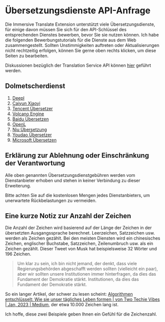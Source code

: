 # Übersetzungsdienste API-Anfrage

Die Immersive Translate Extension unterstützt viele Übersetzungsdienste, für einige davon müssen Sie sich für den API-Schlüssel des entsprechenden Dienstes bewerben, bevor Sie sie nutzen können. Ich habe die folgenden Bewerbungstutorials für die Dienste aus dem Web zusammengestellt. Sollten Unstimmigkeiten auftreten oder Aktualisierungen nicht rechtzeitig erfolgen, können Sie gerne oben rechts klicken, um diese Seiten zu bearbeiten.

Diskussionen bezüglich der Translation Service API können [hier](https://github.com/immersive-translate/immersive-translate/issues/137) geführt werden.

## Dolmetscherdienst

1. [Deepl](./services/deepL.md)
2. [Caiyun Xiaoyi](./services/caiyun.md)
3. [Tencent Übersetzer](./services/tencent.md)
4. [Volcano Engine](./services/volcano.md)
5. [Baidu Übersetzen](./services/baidu.md)
6. [OpenL](./services/openL.md)
7. [Niu Übersetzung](./services/niu.md)
8. [Youdao Übersetzer](./services/youdao.md)
9. [Microsoft Übersetzen](./services/azure.md)

## Erklärung zur Ablehnung oder Einschränkung der Verantwortung

Alle oben genannten Übersetzungsdienstgebühren werden vom Dienstanbieter erhoben und stehen in keiner Verbindung zu dieser Erweiterung.

Bitte achten Sie auf die kostenlosen Mengen jedes Dienstanbieters, um unerwartete Rückbelastungen zu vermeiden.

## Eine kurze Notiz zur Anzahl der Zeichen

Die Anzahl der Zeichen wird basierend auf der Länge der Zeichen in der übersetzten Ausgangssprache berechnet. Leerzeichen, Satzzeichen usw. werden als Zeichen gezählt. Bei den meisten Diensten wird ein chinesisches Zeichen, englischer Buchstabe, Satzzeichen, Zeilenumbruch usw. als ein Zeichen gezählt. Dieser Tweet von Musk hat beispielsweise 32 Wörter und 196 Zeichen.

> Um klar zu sein, ich bin nicht jemand, der denkt, dass viele Regierungsbehörden abgeschafft werden sollten (vielleicht ein paar), aber wir sollten unsere Institutionen immer hinterfragen, da dies das Fundament der Demokratie stärkt. Institutionen, da dies das Fundament der Demokratie stärkt.

So ein langer Artikel, der schwer zu lesen scheint: [Algorithmen entschlüsselt: Wie sie unser tägliches Leben formen | von Two Techie Vibes | Jan, 2023 | Medium](https://twotechievibes.medium.com/algorithms-unlocked-how-they're-shaping-our-everyday-lives-6261fa1dbad), der etwa 10.000 Zeichen lang ist.

Ich hoffe, diese zwei Beispiele geben Ihnen ein Gefühl für die Zeichenzahl.